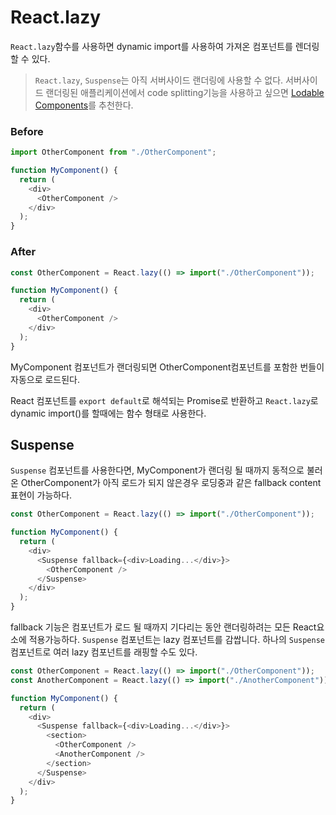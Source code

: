 # React.lazy

`React.lazy`함수를 사용하면 dynamic import를 사용하여 가져온 컴포넌트를 렌더링 할 수 있다.

> `React.lazy`, `Suspense`는 아직 서버사이드 랜더링에 사용할 수 없다. 서버사이드 랜더링된 애플리케이션에서 code splitting기능을 사용하고 싶으면 [Lodable Components](https://github.com/smooth-code/loadable-components)를 추천한다.

### Before

```javascript
import OtherComponent from "./OtherComponent";

function MyComponent() {
  return (
    <div>
      <OtherComponent />
    </div>
  );
}
```

### After

```javascript
const OtherComponent = React.lazy(() => import("./OtherComponent"));

function MyComponent() {
  return (
    <div>
      <OtherComponent />
    </div>
  );
}
```

MyComponent 컴포넌트가 랜더링되면 OtherComponent컴포넌트를 포함한 번들이 자동으로 로드된다.

React 컴포넌트를 `export default`로 해석되는 Promise로 반환하고 `React.lazy`로 dynamic import()를 할때에는 함수 형태로 사용한다.

## Suspense

`Suspense` 컴포넌트를 사용한다면, MyComponent가 랜더링 될 때까지 동적으로 불러온 OtherComponent가 아직 로드가 되지 않은경우 로딩중과 같은 fallback content 표현이 가능하다.

```javascript
const OtherComponent = React.lazy(() => import("./OtherComponent"));

function MyComponent() {
  return (
    <div>
      <Suspense fallback={<div>Loading...</div>}>
        <OtherComponent />
      </Suspense>
    </div>
  );
}
```

fallback 기능은 컴포넌트가 로드 될 때까지 기다리는 동안 랜더링하려는 모든 React요소에 적용가능하다. `Suspense` 컴포넌트는 lazy 컴포넌트를 감쌉니다. 하나의 `Suspense` 컴포넌트로 여러 lazy 컴포넌트를 래핑할 수도 있다.

```javascript
const OtherComponent = React.lazy(() => import("./OtherComponent"));
const AnotherComponent = React.lazy(() => import("./AnotherComponent"));

function MyComponent() {
  return (
    <div>
      <Suspense fallback={<div>Loading...</div>}>
        <section>
          <OtherComponent />
          <AnotherComponent />
        </section>
      </Suspense>
    </div>
  );
}
```

